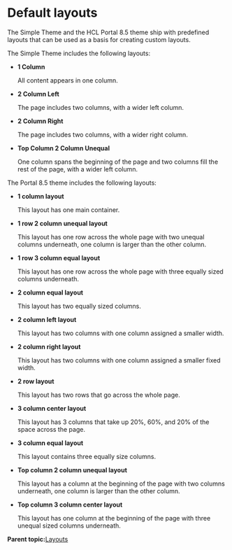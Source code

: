 # Default layouts

The Simple Theme and the HCL Portal 8.5 theme ship with predefined layouts that can be used as a basis for creating custom layouts.

The Simple Theme includes the following layouts:

-   **1 Column**

    All content appears in one column.

-   **2 Column Left**

    The page includes two columns, with a wider left column.

-   **2 Column Right**

    The page includes two columns, with a wider right column.

-   **Top Column 2 Column Unequal**

    One column spans the beginning of the page and two columns fill the rest of the page, with a wider left column.


The Portal 8.5 theme includes the following layouts:

-   **1 column layout**

    This layout has one main container.

-   **1 row 2 column unequal layout**

    This layout has one row across the whole page with two unequal columns underneath, one column is larger than the other column.

-   **1 row 3 column equal layout**

    This layout has one row across the whole page with three equally sized columns underneath.

-   **2 column equal layout**

    This layout has two equally sized columns.

-   **2 column left layout**

    This layout has two columns with one column assigned a smaller width.

-   **2 column right layout**

    This layout has two columns with one column assigned a smaller fixed width.

-   **2 row layout**

    This layout has two rows that go across the whole page.

-   **3 column center layout**

    This layout has 3 columns that take up 20%, 60%, and 20% of the space across the page.

-   **3 column equal layout**

    This layout contains three equally size columns.

-   **Top column 2 column unequal layout**

    This layout has a column at the beginning of the page with two columns underneath, one column is larger than the other column.

-   **Top column 3 column center layout**

    This layout has one column at the beginning of the page with three unequal sized columns underneath.


**Parent topic:**[Layouts](../dev-theme/themeopt_cust_layout.md)

